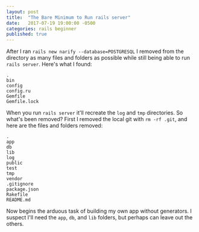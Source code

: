 ```yaml
---
layout: post
title:  "The Bare Minimum to Run rails server"
date:   2017-07-19 19:00:00 -0500
categories: rails beginner
published: true
---
```

After I ran `rails new narify --database=POSTGRESQL` I removed from the directory as many files and folders as possible while still being able to run `rails server`. Here's what I found:

```
.
bin
config   
config.ru
Gemfile
Gemfile.lock
```

When you run `rails server` it'll recreate the `log` and `tmp` directories. So what's been removed? First I removed the local git with `rm -rf .git`, and here are the files and folders removed:

```
.
app
db
lib
log
public
test
tmp
vendor
.gitignore
package.json
Rakefile
README.md
```

Now begins the arduous task of building my own app without generators. I suspect I'll need the `app`, `db`, and `lib` folders, but perhaps can leave out the others.
